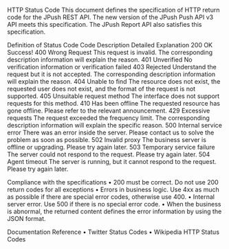HTTP Status Code
This document defines the specification of HTTP return code for the JPush REST API.
The new version of the JPush Push API v3 API meets this specification. The JPush Report API also satisfies this specification.

Definition of Status Code 
Code
Description
Detailed Explanation
200
OK
Success!
400
Wrong Request
This request is invalid. The corresponding description information will explain the reason.
401
Unverified
No verification information or verification failed
403
Rejected
Understand the request but it is not accepted. The corresponding description information will explain the reason.
404
Unable to find
The resource does not exist, the requested user does not exist, and the format of the request is not supported.
405
Unsuitable request method
The interface does not support requests for this method.
410
Has been offline
The requested resource has gone offline. Please refer to the relevant announcement.
429
Excessive requests
The request exceeded the frequency limit. The corresponding description information will explain the specific reason.
500
Internal service error
There was an error inside the server. Please contact us to solve the problem as soon as possible.
502
Invalid proxy
The business server is offline or upgrading. Please try again later.
503
Temporary service failure
The server could not respond to the request. Please try again later.
504
Agent timeout
The server is running, but it cannot respond to the request. Please try again later.

Compliance with the specifications
    • 200 must be correct. Do not use 200 return codes for all exceptions
    • Errors in business logic. Use 4xx as much as possible if there are special error codes, otherwise use 400.
    • Internal server error. Use 500 if there is no special error code.
    • When the business is abnormal, the returned content defines the error information by using the JSON format.

Documentation Reference
    • Twitter Status Codes
    • Wikipedia HTTP Status Codes